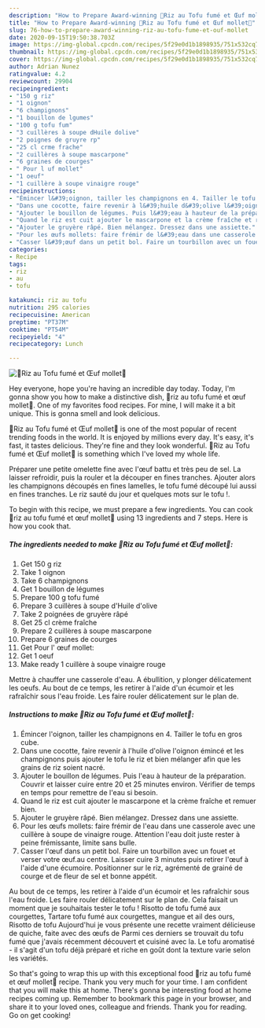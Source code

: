 ```yaml
---
description: "How to Prepare Award-winning 🌾Riz au Tofu fumé et Œuf mollet🥚"
title: "How to Prepare Award-winning 🌾Riz au Tofu fumé et Œuf mollet🥚"
slug: 76-how-to-prepare-award-winning-riz-au-tofu-fume-et-ouf-mollet
date: 2020-09-15T19:50:38.703Z
image: https://img-global.cpcdn.com/recipes/5f29e0d1b1898935/751x532cq70/🌾riz-au-tofu-fume-et-oeuf-mollet🥚-photo-principale-de-la-recette.jpg
thumbnail: https://img-global.cpcdn.com/recipes/5f29e0d1b1898935/751x532cq70/🌾riz-au-tofu-fume-et-oeuf-mollet🥚-photo-principale-de-la-recette.jpg
cover: https://img-global.cpcdn.com/recipes/5f29e0d1b1898935/751x532cq70/🌾riz-au-tofu-fume-et-oeuf-mollet🥚-photo-principale-de-la-recette.jpg
author: Adrian Nunez
ratingvalue: 4.2
reviewcount: 29904
recipeingredient:
- "150 g riz"
- "1 oignon"
- "6 champignons"
- "1 bouillon de lgumes"
- "100 g tofu fum"
- "3 cuillères à soupe dHuile dolive"
- "2 poignes de gruyre rp"
- "25 cl crme frache"
- "2 cuillères à soupe mascarpone"
- "6 graines de courges"
- " Pour l uf mollet"
- "1 oeuf"
- "1 cuillère à soupe vinaigre rouge"
recipeinstructions:
- "Émincer l&#39;oignon, tailler les champignons en 4. Tailler le tofu en gros cube."
- "Dans une cocotte, faire revenir à l&#39;huile d&#39;olive l&#39;oignon émincé et les champignons puis ajouter le tofu le riz et bien mélanger afin que les grains de riz soient nacré."
- "Ajouter le bouillon de légumes. Puis l&#39;eau à hauteur de la préparation. Couvrir et laisser cuire entre 20 et 25 minutes environ. Vérifier de temps en temps pour remettre de l&#39;eau si besoin."
- "Quand le riz est cuit ajouter le mascarpone et la crème fraîche et remuer bien."
- "Ajouter le gruyère râpé. Bien mélangez. Dressez dans une assiette."
- "Pour les œufs mollets: faire frémir de l&#39;eau dans une casserole avec une cuillère à soupe de vinaigre rouge. Attention l&#39;eau doit juste rester à peine frémissante, limite sans bulle."
- "Casser l&#39;œuf dans un petit bol. Faire un tourbillon avec un fouet et verser votre œuf.au centre. Laisser cuire 3 minutes puis retirer l&#39;œuf à l&#39;aide d&#39;une écumoire. Positionner sur le riz, agrémenté de grainé de courge et de fleur de sel et bonne appétit."
categories:
- Recipe
tags:
- riz
- au
- tofu

katakunci: riz au tofu 
nutrition: 295 calories
recipecuisine: American
preptime: "PT37M"
cooktime: "PT54M"
recipeyield: "4"
recipecategory: Lunch

---
```



![🌾Riz au Tofu fumé et Œuf mollet🥚](https://img-global.cpcdn.com/recipes/5f29e0d1b1898935/751x532cq70/🌾riz-au-tofu-fume-et-oeuf-mollet🥚-photo-principale-de-la-recette.jpg)

Hey everyone, hope you're having an incredible day today. Today, I'm gonna show you how to make a distinctive dish, 🌾riz au tofu fumé et œuf mollet🥚. One of my favorites food recipes. For mine, I will make it a bit unique. This is gonna smell and look delicious.

🌾Riz au Tofu fumé et Œuf mollet🥚 is one of the most popular of recent trending foods in the world. It is enjoyed by millions every day. It's easy, it's fast, it tastes delicious. They're fine and they look wonderful. 🌾Riz au Tofu fumé et Œuf mollet🥚 is something which I've loved my whole life.

Préparer une petite omelette fine avec l&#39;œuf battu et très peu de sel. La laisser refroidir, puis la rouler et la découper en fines tranches. Ajouter alors les champignons découpés en fines lamelles, le tofu fumé découpé lui aussi en fines tranches. Le riz sauté du jour et quelques mots sur le tofu !.


To begin with this recipe, we must prepare a few ingredients. You can cook 🌾riz au tofu fumé et œuf mollet🥚 using 13 ingredients and 7 steps. Here is how you cook that.

<!--inarticleads1-->

##### The ingredients needed to make 🌾Riz au Tofu fumé et Œuf mollet🥚:

1. Get 150 g riz
1. Take 1 oignon
1. Take 6 champignons
1. Get 1 bouillon de légumes
1. Prepare 100 g tofu fumé
1. Prepare 3 cuillères à soupe d&#39;Huile d&#39;olive
1. Take 2 poignées de gruyère râpé
1. Get 25 cl crème fraîche
1. Prepare 2 cuillères à soupe mascarpone
1. Prepare 6 graines de courges
1. Get  Pour l&#39; œuf mollet:
1. Get 1 oeuf
1. Make ready 1 cuillère à soupe vinaigre rouge


Mettre à chauffer une casserole d&#39;eau. A ébullition, y plonger délicatement les oeufs. Au bout de ce temps, les retirer à l&#39;aide d&#39;un écumoir et les rafraîchir sous l&#39;eau froide. Les faire rouler délicatement sur le plan de. 

<!--inarticleads2-->

##### Instructions to make 🌾Riz au Tofu fumé et Œuf mollet🥚:

1. Émincer l&#39;oignon, tailler les champignons en 4. Tailler le tofu en gros cube.
1. Dans une cocotte, faire revenir à l&#39;huile d&#39;olive l&#39;oignon émincé et les champignons puis ajouter le tofu le riz et bien mélanger afin que les grains de riz soient nacré.
1. Ajouter le bouillon de légumes. Puis l&#39;eau à hauteur de la préparation. Couvrir et laisser cuire entre 20 et 25 minutes environ. Vérifier de temps en temps pour remettre de l&#39;eau si besoin.
1. Quand le riz est cuit ajouter le mascarpone et la crème fraîche et remuer bien.
1. Ajouter le gruyère râpé. Bien mélangez. Dressez dans une assiette.
1. Pour les œufs mollets: faire frémir de l&#39;eau dans une casserole avec une cuillère à soupe de vinaigre rouge. Attention l&#39;eau doit juste rester à peine frémissante, limite sans bulle.
1. Casser l&#39;œuf dans un petit bol. Faire un tourbillon avec un fouet et verser votre œuf.au centre. Laisser cuire 3 minutes puis retirer l&#39;œuf à l&#39;aide d&#39;une écumoire. Positionner sur le riz, agrémenté de grainé de courge et de fleur de sel et bonne appétit.


Au bout de ce temps, les retirer à l&#39;aide d&#39;un écumoir et les rafraîchir sous l&#39;eau froide. Les faire rouler délicatement sur le plan de. Cela faisait un moment que je souhaitais tester le tofu ! Risotto de tofu fumé aux courgettes, Tartare tofu fumé aux courgettes, mangue et ail des ours, Risotto de tofu Aujourd&#39;hui je vous présente une recette vraiment délicieuse de quiche, faite avec des œufs de Parmi ces derniers se trouvait du tofu fumé que j&#39;avais récemment découvert et cuisiné avec la. Le tofu aromatisé - il s&#39;agit d&#39;un tofu déjà préparé et riche en goût dont la texture varie selon les variétés. 

So that's going to wrap this up with this exceptional food 🌾riz au tofu fumé et œuf mollet🥚 recipe. Thank you very much for your time. I am confident that you will make this at home. There's gonna be interesting food at home recipes coming up. Remember to bookmark this page in your browser, and share it to your loved ones, colleague and friends. Thank you for reading. Go on get cooking!
